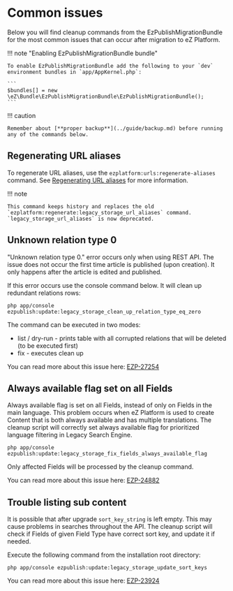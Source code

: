 # Common issues

Below you will find cleanup commands from the EzPublishMigrationBundle for the most common
issues that can occur after migration to eZ Platform.

!!! note "Enabling EzPublishMigrationBundle bundle"

    To enable EzPublishMigrationBundle add the following to your `dev` environment bundles in `app/AppKernel.php`:

    ```
    $bundles[] = new \eZ\Bundle\EzPublishMigrationBundle\EzPublishMigrationBundle();
    ```

!!! caution

    Remember about [**proper backup**](../guide/backup.md) before running any of the commands below.

## Regenerating URL aliases

To regenerate URL aliases, use the `ezplatform:urls:regenerate-aliases` command.
See [Regenerating URL aliases](../guide/url_management.md#regenerating-url-aliases) for more information.

!!! note

    This command keeps history and replaces the old `ezplatform:regenerate:legacy_storage_url_aliases` command.
    `legacy_storage_url_aliases` is now deprecated.

## Unknown relation type 0

"Unknown relation type 0." error occurs only when using REST API. The issue does not occur
the first time article is published (upon creation). It only happens after the article is
edited and published.

If this error occurs use the console command below. It will clean up redundant relations rows:

```
php app/console ezpublish:update:legacy_storage_clean_up_relation_type_eq_zero
```
The command can be executed in two modes:

- list / dry-run - prints table with all corrupted relations that will be deleted (to be executed first)
- fix - executes clean up

You can read more about this issue here: [EZP-27254](https://jira.ez.no/browse/EZP-27254)

## Always available flag set on all Fields

Always available flag is set on all Fields, instead of only on Fields in the main
language. This problem occurs when eZ Platform is used to create Content that is both
always available and has multiple translations. The cleanup script will correctly set
always available flag for prioritized language filtering in Legacy Search Engine.

```
php app/console ezpublish:update:legacy_storage_fix_fields_always_available_flag
```

Only affected Fields will be processed by the cleanup command.

You can read more about this issue here: [EZP-24882](https://jira.ez.no/browse/EZP-24882)

## Trouble listing sub content

It is possible that after upgrade `sort_key_string` is left empty. This may cause problems
in searches throughout the API. The cleanup script will check if Fields of given Field
Type have correct sort key, and update it if needed.

Execute the following command from the installation root directory:

```
php app/console ezpublish:update:legacy_storage_update_sort_keys
```

You can read more about this issue here: [EZP-23924](https://jira.ez.no/browse/EZP-23924)
